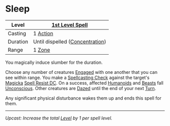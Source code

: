 # Sleep

| Level    | [1st Level Spell](1st%20Level%20Spells.md)                            |
| -------- | --------------------------------------------------------------------- |
| Casting  | 1 [Action](../../../../Game%20Procedures/Core%20Procedures/Action.md) |
| Duration | Until dispelled ([Concentration](../../Concentration.md))             |
| Range    | 1 [Zone](../../../../Game%20Procedures/Core%20Procedures/Zone.md)     |

You magically induce slumber for the duration.

Choose any number of creatures [Engaged](../../../../Game%20Procedures/Conditions/Engaged.md) with one another that you can see within range. You make a [Spellcasting Check](../../../Spellcasting/Spellcasting%20Check.md) against the target's [Magicka](../../../../Player%20Characters/Attributes/Magicka.md) [Spell Resist DC](../../../Spellcasting/Spell%20Resist%20DC.md). On a success, affected [Humanoids](../../../../Resources%20for%20GMs/Creature%20Types/Humanoid.md) and [Beasts](../../../../Resources%20for%20GMs/Creature%20Types/Beast.md) fall [Unconscious](../../../../Game%20Procedures/Conditions/Unconscious.md). Other creatures are [Dazed](../../../../Game%20Procedures/Conditions/Dazed.md) until the end of your next [Turn](../../../../Game%20Procedures/Core%20Procedures/Turn.md).

Any significant physical disturbance wakes them up and ends this spell for them.

---
*Upcast: Increase the total [Level](../../../../Player%20Characters/Progression/Level.md) by 1 per spell level.*
